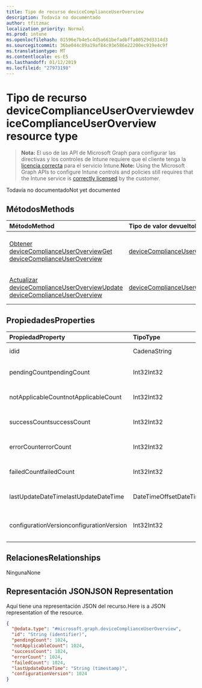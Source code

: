```yaml
---
title: Tipo de recurso deviceComplianceUserOverview
description: Todavía no documentado
author: tfitzmac
localization_priority: Normal
ms.prod: intune
ms.openlocfilehash: 01596e7b4e5c4d5a661befadbffa00529d3314d3
ms.sourcegitcommit: 36be044c89a19af84c93e586e22200ec919e4c9f
ms.translationtype: MT
ms.contentlocale: es-ES
ms.lasthandoff: 01/12/2019
ms.locfileid: "27973198"
---
```

# <a name="devicecomplianceuseroverview-resource-type"></a><span data-ttu-id="2ba27-103">Tipo de recurso deviceComplianceUserOverview</span><span class="sxs-lookup"><span data-stu-id="2ba27-103">deviceComplianceUserOverview resource type</span></span>

> <span data-ttu-id="2ba27-104">**Nota:** El uso de las API de Microsoft Graph para configurar las directivas y los controles de Intune requiere que el cliente tenga la [licencia correcta](https://go.microsoft.com/fwlink/?linkid=839381) para el servicio Intune.</span><span class="sxs-lookup"><span data-stu-id="2ba27-104">**Note:** Using the Microsoft Graph APIs to configure Intune controls and policies still requires that the Intune service is [correctly licensed](https://go.microsoft.com/fwlink/?linkid=839381) by the customer.</span></span>

<span data-ttu-id="2ba27-105">Todavía no documentado</span><span class="sxs-lookup"><span data-stu-id="2ba27-105">Not yet documented</span></span>
## <a name="methods"></a><span data-ttu-id="2ba27-106">Métodos</span><span class="sxs-lookup"><span data-stu-id="2ba27-106">Methods</span></span>
|<span data-ttu-id="2ba27-107">Método</span><span class="sxs-lookup"><span data-stu-id="2ba27-107">Method</span></span>|<span data-ttu-id="2ba27-108">Tipo de valor devuelto</span><span class="sxs-lookup"><span data-stu-id="2ba27-108">Return Type</span></span>|<span data-ttu-id="2ba27-109">Descripción</span><span class="sxs-lookup"><span data-stu-id="2ba27-109">Description</span></span>|
|:---|:---|:---|
|[<span data-ttu-id="2ba27-110">Obtener deviceComplianceUserOverview</span><span class="sxs-lookup"><span data-stu-id="2ba27-110">Get deviceComplianceUserOverview</span></span>](../api/intune-deviceconfig-devicecomplianceuseroverview-get.md)|[<span data-ttu-id="2ba27-111">deviceComplianceUserOverview</span><span class="sxs-lookup"><span data-stu-id="2ba27-111">deviceComplianceUserOverview</span></span>](../resources/intune-deviceconfig-devicecomplianceuseroverview.md)|<span data-ttu-id="2ba27-112">Lea las propiedades y las relaciones del objeto [deviceComplianceUserOverview](../resources/intune-deviceconfig-devicecomplianceuseroverview.md).</span><span class="sxs-lookup"><span data-stu-id="2ba27-112">Read properties and relationships of the [deviceComplianceUserOverview](../resources/intune-deviceconfig-devicecomplianceuseroverview.md) object.</span></span>|
|[<span data-ttu-id="2ba27-113">Actualizar deviceComplianceUserOverview</span><span class="sxs-lookup"><span data-stu-id="2ba27-113">Update deviceComplianceUserOverview</span></span>](../api/intune-deviceconfig-devicecomplianceuseroverview-update.md)|[<span data-ttu-id="2ba27-114">deviceComplianceUserOverview</span><span class="sxs-lookup"><span data-stu-id="2ba27-114">deviceComplianceUserOverview</span></span>](../resources/intune-deviceconfig-devicecomplianceuseroverview.md)|<span data-ttu-id="2ba27-115">Actualice las propiedades de un objeto [deviceComplianceUserOverview](../resources/intune-deviceconfig-devicecomplianceuseroverview.md).</span><span class="sxs-lookup"><span data-stu-id="2ba27-115">Update the properties of a [deviceComplianceUserOverview](../resources/intune-deviceconfig-devicecomplianceuseroverview.md) object.</span></span>|

## <a name="properties"></a><span data-ttu-id="2ba27-116">Propiedades</span><span class="sxs-lookup"><span data-stu-id="2ba27-116">Properties</span></span>
|<span data-ttu-id="2ba27-117">Propiedad</span><span class="sxs-lookup"><span data-stu-id="2ba27-117">Property</span></span>|<span data-ttu-id="2ba27-118">Tipo</span><span class="sxs-lookup"><span data-stu-id="2ba27-118">Type</span></span>|<span data-ttu-id="2ba27-119">Descripción</span><span class="sxs-lookup"><span data-stu-id="2ba27-119">Description</span></span>|
|:---|:---|:---|
|<span data-ttu-id="2ba27-120">id</span><span class="sxs-lookup"><span data-stu-id="2ba27-120">id</span></span>|<span data-ttu-id="2ba27-121">Cadena</span><span class="sxs-lookup"><span data-stu-id="2ba27-121">String</span></span>|<span data-ttu-id="2ba27-122">Clave de la entidad.</span><span class="sxs-lookup"><span data-stu-id="2ba27-122">Key of the entity.</span></span>|
|<span data-ttu-id="2ba27-123">pendingCount</span><span class="sxs-lookup"><span data-stu-id="2ba27-123">pendingCount</span></span>|<span data-ttu-id="2ba27-124">Int32</span><span class="sxs-lookup"><span data-stu-id="2ba27-124">Int32</span></span>|<span data-ttu-id="2ba27-125">Número de usuarios pendientes</span><span class="sxs-lookup"><span data-stu-id="2ba27-125">Number of pending Users</span></span>|
|<span data-ttu-id="2ba27-126">notApplicableCount</span><span class="sxs-lookup"><span data-stu-id="2ba27-126">notApplicableCount</span></span>|<span data-ttu-id="2ba27-127">Int32</span><span class="sxs-lookup"><span data-stu-id="2ba27-127">Int32</span></span>|<span data-ttu-id="2ba27-128">Número de usuarios no es aplicable.</span><span class="sxs-lookup"><span data-stu-id="2ba27-128">Number of not applicable users</span></span>|
|<span data-ttu-id="2ba27-129">successCount</span><span class="sxs-lookup"><span data-stu-id="2ba27-129">successCount</span></span>|<span data-ttu-id="2ba27-130">Int32</span><span class="sxs-lookup"><span data-stu-id="2ba27-130">Int32</span></span>|<span data-ttu-id="2ba27-131">Número de usuarios correctos</span><span class="sxs-lookup"><span data-stu-id="2ba27-131">Number of succeeded Users</span></span>|
|<span data-ttu-id="2ba27-132">errorCount</span><span class="sxs-lookup"><span data-stu-id="2ba27-132">errorCount</span></span>|<span data-ttu-id="2ba27-133">Int32</span><span class="sxs-lookup"><span data-stu-id="2ba27-133">Int32</span></span>|<span data-ttu-id="2ba27-134">Número de usuarios con error</span><span class="sxs-lookup"><span data-stu-id="2ba27-134">Number of error Users</span></span>|
|<span data-ttu-id="2ba27-135">failedCount</span><span class="sxs-lookup"><span data-stu-id="2ba27-135">failedCount</span></span>|<span data-ttu-id="2ba27-136">Int32</span><span class="sxs-lookup"><span data-stu-id="2ba27-136">Int32</span></span>|<span data-ttu-id="2ba27-137">Número de usuarios erróneos</span><span class="sxs-lookup"><span data-stu-id="2ba27-137">Number of failed Users</span></span>|
|<span data-ttu-id="2ba27-138">lastUpdateDateTime</span><span class="sxs-lookup"><span data-stu-id="2ba27-138">lastUpdateDateTime</span></span>|<span data-ttu-id="2ba27-139">DateTimeOffset</span><span class="sxs-lookup"><span data-stu-id="2ba27-139">DateTimeOffset</span></span>|<span data-ttu-id="2ba27-140">Última hora de actualización</span><span class="sxs-lookup"><span data-stu-id="2ba27-140">Last update time</span></span>|
|<span data-ttu-id="2ba27-141">configurationVersion</span><span class="sxs-lookup"><span data-stu-id="2ba27-141">configurationVersion</span></span>|<span data-ttu-id="2ba27-142">Int32</span><span class="sxs-lookup"><span data-stu-id="2ba27-142">Int32</span></span>|<span data-ttu-id="2ba27-143">Versión de la directiva para esa información general</span><span class="sxs-lookup"><span data-stu-id="2ba27-143">Version of the policy for that overview</span></span>|

## <a name="relationships"></a><span data-ttu-id="2ba27-144">Relaciones</span><span class="sxs-lookup"><span data-stu-id="2ba27-144">Relationships</span></span>
<span data-ttu-id="2ba27-145">Ninguna</span><span class="sxs-lookup"><span data-stu-id="2ba27-145">None</span></span>
## <a name="json-representation"></a><span data-ttu-id="2ba27-146">Representación JSON</span><span class="sxs-lookup"><span data-stu-id="2ba27-146">JSON Representation</span></span>
<span data-ttu-id="2ba27-147">Aquí tiene una representación JSON del recurso.</span><span class="sxs-lookup"><span data-stu-id="2ba27-147">Here is a JSON representation of the resource.</span></span>
<!-- {
  "blockType": "resource",
  "keyProperty": "id",
  "@odata.type": "microsoft.graph.deviceComplianceUserOverview"
}
-->
``` json
{
  "@odata.type": "#microsoft.graph.deviceComplianceUserOverview",
  "id": "String (identifier)",
  "pendingCount": 1024,
  "notApplicableCount": 1024,
  "successCount": 1024,
  "errorCount": 1024,
  "failedCount": 1024,
  "lastUpdateDateTime": "String (timestamp)",
  "configurationVersion": 1024
}
```



